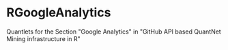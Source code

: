 # RGoogleAnalytics
Quantlets for the Section "Google Analytics" in "GitHub API based QuantNet Mining infrastructure in R"
